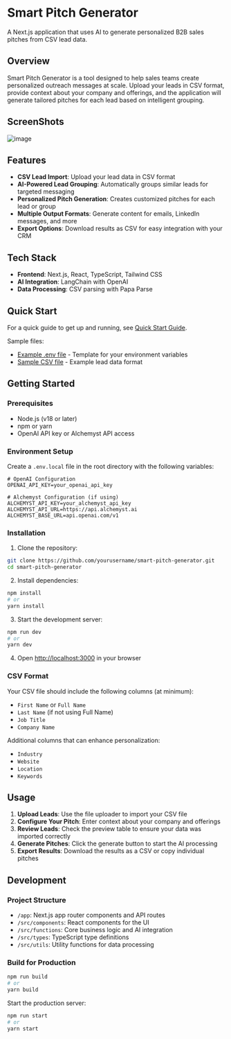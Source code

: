 # Smart Pitch Generator

A Next.js application that uses AI to generate personalized B2B sales pitches from CSV lead data.

## Overview

Smart Pitch Generator is a tool designed to help sales teams create personalized outreach messages at scale. Upload your leads in CSV format, provide context about your company and offerings, and the application will generate tailored pitches for each lead based on intelligent grouping.

## ScreenShots
![image](https://github.com/user-attachments/assets/4cfd76a5-ee50-45c9-90e2-30ff0b014af4)


## Features

- **CSV Lead Import**: Upload your lead data in CSV format
- **AI-Powered Lead Grouping**: Automatically groups similar leads for targeted messaging
- **Personalized Pitch Generation**: Creates customized pitches for each lead or group
- **Multiple Output Formats**: Generate content for emails, LinkedIn messages, and more
- **Export Options**: Download results as CSV for easy integration with your CRM

## Tech Stack

- **Frontend**: Next.js, React, TypeScript, Tailwind CSS
- **AI Integration**: LangChain with OpenAI
- **Data Processing**: CSV parsing with Papa Parse

## Quick Start

For a quick guide to get up and running, see [Quick Start Guide](docs/QUICK_START.md).

Sample files:
- [Example .env file](docs/env.example) - Template for your environment variables
- [Sample CSV file](docs/sample-leads.csv) - Example lead data format

## Getting Started

### Prerequisites

- Node.js (v18 or later)
- npm or yarn
- OpenAI API key or Alchemyst API access

### Environment Setup

Create a `.env.local` file in the root directory with the following variables:

```
# OpenAI Configuration
OPENAI_API_KEY=your_openai_api_key

# Alchemyst Configuration (if using)
ALCHEMYST_API_KEY=your_alchemyst_api_key
ALCHEMYST_API_URL=https://api.alchemyst.ai
ALCHEMYST_BASE_URL=api.openai.com/v1
```

### Installation

1. Clone the repository:
```bash
git clone https://github.com/yourusername/smart-pitch-generator.git
cd smart-pitch-generator
```

2. Install dependencies:
```bash
npm install
# or
yarn install
```

3. Start the development server:
```bash
npm run dev
# or
yarn dev
```

4. Open [http://localhost:3000](http://localhost:3000) in your browser

### CSV Format

Your CSV file should include the following columns (at minimum):
- `First Name` or `Full Name`
- `Last Name` (if not using Full Name)
- `Job Title`
- `Company Name`

Additional columns that can enhance personalization:
- `Industry`
- `Website`
- `Location`
- `Keywords`

## Usage

1. **Upload Leads**: Use the file uploader to import your CSV file
2. **Configure Your Pitch**: Enter context about your company and offerings
3. **Review Leads**: Check the preview table to ensure your data was imported correctly
4. **Generate Pitches**: Click the generate button to start the AI processing
5. **Export Results**: Download the results as a CSV or copy individual pitches

## Development

### Project Structure

- `/app`: Next.js app router components and API routes
- `/src/components`: React components for the UI
- `/src/functions`: Core business logic and AI integration
- `/src/types`: TypeScript type definitions
- `/src/utils`: Utility functions for data processing

### Build for Production

```bash
npm run build
# or
yarn build
```

Start the production server:
```bash
npm run start
# or
yarn start
```
